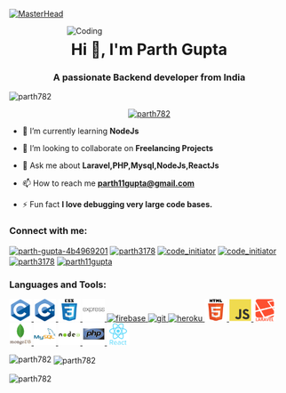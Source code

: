 [![MasterHead](https://media.giphy.com/media/u2pmTWUi0MXjyrMaVj/giphy.gif)](https://www.fiverr.com/parthgupta795?up_rollout=true)

<img align="right" alt="Coding" width="400" src="https://www.simform.com/wp-content/uploads/2021/02/Laravel-vs-Nodejs-preview-1.png">

<h1 align="center">Hi 👋, I'm Parth Gupta</h1>
<h3 align="center">A passionate Backend developer from India</h3>

<p align="left"> <img src="https://komarev.com/ghpvc/?username=parth782&label=Profile%20views&color=0e75b6&style=flat" alt="parth782" /> </p>

<p align="center"> <a href="https://github.com/ryo-ma/github-profile-trophy"><img src="https://github-profile-trophy.vercel.app/?username=parth782&theme=radical&row=2&column=3" alt="parth782" /></a> </p>

- 🌱 I’m currently learning **NodeJs**

- 👯 I’m looking to collaborate on **Freelancing Projects**

- 💬 Ask me about **Laravel,PHP,Mysql,NodeJs,ReactJs**

- 📫 How to reach me **parth11gupta@gmail.com**

- ⚡ Fun fact **I love debugging very large code bases.**

<h3 align="left">Connect with me:</h3>
<p align="left">
<a href="https://linkedin.com/in/parth-gupta-4b4969201" target="blank"><img align="center" src="https://raw.githubusercontent.com/rahuldkjain/github-profile-readme-generator/master/src/images/icons/Social/linked-in-alt.svg" alt="parth-gupta-4b4969201" height="30" width="40" /></a>
<a href="https://www.codechef.com/users/parth3178" target="blank"><img align="center" src="https://cdn.jsdelivr.net/npm/simple-icons@3.1.0/icons/codechef.svg" alt="parth3178" height="30" width="40" /></a>
<a href="https://www.hackerrank.com/code_initiator" target="blank"><img align="center" src="https://raw.githubusercontent.com/rahuldkjain/github-profile-readme-generator/master/src/images/icons/Social/hackerrank.svg" alt="code_initiator" height="30" width="40" /></a>
<a href="https://codeforces.com/profile/code_initiator" target="blank"><img align="center" src="https://raw.githubusercontent.com/rahuldkjain/github-profile-readme-generator/master/src/images/icons/Social/codeforces.svg" alt="code_initiator" height="30" width="40" /></a>
<a href="https://www.leetcode.com/parth3178" target="blank"><img align="center" src="https://raw.githubusercontent.com/rahuldkjain/github-profile-readme-generator/master/src/images/icons/Social/leet-code.svg" alt="parth3178" height="30" width="40" /></a>
<a href="https://auth.geeksforgeeks.org/user/parth11gupta" target="blank"><img align="center" src="https://raw.githubusercontent.com/rahuldkjain/github-profile-readme-generator/master/src/images/icons/Social/geeks-for-geeks.svg" alt="parth11gupta" height="30" width="40" /></a>
</p>

<h3 align="left">Languages and Tools:</h3>
<p align="left"> <a href="https://www.cprogramming.com/" target="_blank" rel="noreferrer"> <img src="https://raw.githubusercontent.com/devicons/devicon/master/icons/c/c-original.svg" alt="c" width="40" height="40"/> </a> <a href="https://www.w3schools.com/cpp/" target="_blank" rel="noreferrer"> <img src="https://raw.githubusercontent.com/devicons/devicon/master/icons/cplusplus/cplusplus-original.svg" alt="cplusplus" width="40" height="40"/> </a> <a href="https://www.w3schools.com/css/" target="_blank" rel="noreferrer"> <img src="https://raw.githubusercontent.com/devicons/devicon/master/icons/css3/css3-original-wordmark.svg" alt="css3" width="40" height="40"/> </a> <a href="https://expressjs.com" target="_blank" rel="noreferrer"> <img src="https://raw.githubusercontent.com/devicons/devicon/master/icons/express/express-original-wordmark.svg" alt="express" width="40" height="40"/> </a> <a href="https://firebase.google.com/" target="_blank" rel="noreferrer"> <img src="https://www.vectorlogo.zone/logos/firebase/firebase-icon.svg" alt="firebase" width="40" height="40"/> </a> <a href="https://git-scm.com/" target="_blank" rel="noreferrer"> <img src="https://www.vectorlogo.zone/logos/git-scm/git-scm-icon.svg" alt="git" width="40" height="40"/> </a> <a href="https://heroku.com" target="_blank" rel="noreferrer"> <img src="https://www.vectorlogo.zone/logos/heroku/heroku-icon.svg" alt="heroku" width="40" height="40"/> </a> <a href="https://www.w3.org/html/" target="_blank" rel="noreferrer"> <img src="https://raw.githubusercontent.com/devicons/devicon/master/icons/html5/html5-original-wordmark.svg" alt="html5" width="40" height="40"/> </a> <a href="https://developer.mozilla.org/en-US/docs/Web/JavaScript" target="_blank" rel="noreferrer"> <img src="https://raw.githubusercontent.com/devicons/devicon/master/icons/javascript/javascript-original.svg" alt="javascript" width="40" height="40"/> </a> <a href="https://laravel.com/" target="_blank" rel="noreferrer"> <img src="https://raw.githubusercontent.com/devicons/devicon/master/icons/laravel/laravel-plain-wordmark.svg" alt="laravel" width="40" height="40"/> </a> <a href="https://www.mongodb.com/" target="_blank" rel="noreferrer"> <img src="https://raw.githubusercontent.com/devicons/devicon/master/icons/mongodb/mongodb-original-wordmark.svg" alt="mongodb" width="40" height="40"/> </a> <a href="https://www.mysql.com/" target="_blank" rel="noreferrer"> <img src="https://raw.githubusercontent.com/devicons/devicon/master/icons/mysql/mysql-original-wordmark.svg" alt="mysql" width="40" height="40"/> </a> <a href="https://nodejs.org" target="_blank" rel="noreferrer"> <img src="https://raw.githubusercontent.com/devicons/devicon/master/icons/nodejs/nodejs-original-wordmark.svg" alt="nodejs" width="40" height="40"/> </a> <a href="https://www.php.net" target="_blank" rel="noreferrer"> <img src="https://raw.githubusercontent.com/devicons/devicon/master/icons/php/php-original.svg" alt="php" width="40" height="40"/> </a> <a href="https://reactjs.org/" target="_blank" rel="noreferrer"> <img src="https://raw.githubusercontent.com/devicons/devicon/master/icons/react/react-original-wordmark.svg" alt="react" width="40" height="40"/> </a> </p>

<p><img align="left" src="https://github-readme-stats.vercel.app/api/top-langs?username=parth782&show_icons=true&locale=en&layout=compact&theme=radical" alt="parth782" /></p>

<p>&nbsp;<img align="center" src="https://github-readme-stats.vercel.app/api?username=parth782&show_icons=true&locale=en&theme=radical" alt="parth782" /></p>

<p><img align="center" src="https://github-readme-streak-stats.herokuapp.com/?user=parth782&theme=radical" alt="parth782" /></p>
